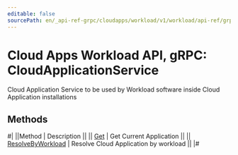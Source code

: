 ```yaml
---
editable: false
sourcePath: en/_api-ref-grpc/cloudapps/workload/v1/workload/api-ref/grpc/CloudApplication/index.md
---
```


# Cloud Apps Workload API, gRPC: CloudApplicationService

Cloud Application Service to be used by Workload software inside Cloud Application installations

## Methods

#|
||Method | Description ||
|| [Get](get.md) | Get Current Application ||
|| [ResolveByWorkload](resolveByWorkload.md) | Resolve Cloud Application by workload ||
|#